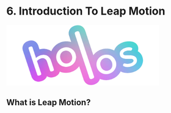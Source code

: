 # 6. Introduction To Leap Motion
<img src="Docs/Holos%20Logo.png" alt="Holos Logo" width="400"/>


## What is Leap Motion? 
